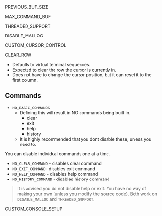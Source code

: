 PREVIOUS_BUF_SIZE

MAX_COMMAND_BUF

THREADED_SUPPORT

DISABLE_MALLOC

CUSTOM_CURSOR_CONTROL

CLEAR_ROW

- Defaults to virtual terminal sequences.
- Expected to clear the row the cursor is currently in.
- Does not have to change the cursor position, but it can reset it to the first column.

## Commands

- `NO_BASIC_COMMANDS`
    - Defining this will result in NO commands being built in.
        - clear
        - exit
        - help
        - history
    - It is highly recommended that you dont disable these, unless you need to.

You can disable individual commands one at a time.

- `NO_CLEAR_COMMAND` - disables clear command
- `NO_EXIT_COMMAND`- disables exit command
- `NO_HELP_COMMAND` - disables help command
- `NO_HISTORY_COMMAND` - disables history command

> It is advised you do not disable help or exit.
> You have no way of making your own (unless you modify the source code).
> Both work on `DISABLE_MALLOC` and `THREADED_SUPPORT`.

CUSTOM_CONSOLE_SETUP